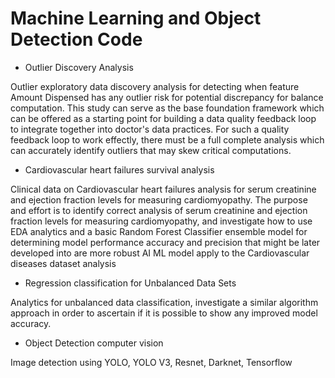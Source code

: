 # Machine Learning and Object Detection Code

* Outlier Discovery Analysis 

Outlier exploratory data discovery analysis for detecting when feature Amount Dispensed has any outlier risk for potential discrepancy for balance computation. This study can serve as the base foundation framework which can be offered as a starting point for building a data quality feedback loop to integrate together into doctor's data practices. For such a quality feedback loop to work effectly, there must be a full complete analysis which can accurately identify outliers that may skew critical computations.

* Cardiovascular heart failures survival analysis

Clinical data on Cardiovascular heart failures analysis for serum creatinine and ejection fraction levels for measuring cardiomyopathy. The purpose and effort is to identify correct analysis of serum creatinine and ejection fraction levels for measuring cardiomyopathy, and investigate how to use EDA analytics and a basic Random Forest Classifier ensemble model for determining model performance accuracy and precision that might be later developed into are more robust AI ML model apply to the Cardiovascular diseases dataset analysis

* Regression classification for Unbalanced Data Sets

Analytics for unbalanced data classification, investigate a similar algorithm approach in order to ascertain if it is possible to show any improved model accuracy.

* Object Detection computer vision

Image detection using YOLO, YOLO V3, Resnet, Darknet, Tensorflow
